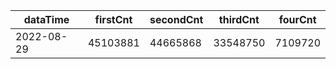 |dataTime|firstCnt|secondCnt|thirdCnt|fourCnt|
|-|-|-|-|-|
|2022-08-29|45103881|44665868|33548750|7109720|